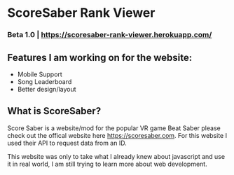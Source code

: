# ScoreSaber Rank Viewer

### Beta 1.0 | https://scoresaber-rank-viewer.herokuapp.com/

Features I am working on for the website:
----
- Mobile Support
- Song Leaderboard
- Better design/layout


What is ScoreSaber?
--------
Score Saber is a website/mod for the popular VR game Beat Saber please check out the offical website here https://scoresaber.com. For this website I used their API to request data from an ID.

This website was only to take what I already knew about javascript and use it in real world, I am still trying to learn more about web development.
